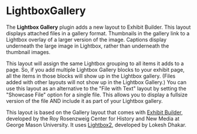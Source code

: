 LightboxGallery
===============

The **Lightbox Gallery** plugin adds a new layout to Exhibit Builder. This layout displays attached files in a gallery
format. Thumbnails in the gallery link to a Lightbox overlay of a larger version of the image. Captions display
underneath the large image in Lightbox, rather than underneath the thumbnail images.

This layout will assign the same Lightbox grouping to all items it adds to a page. So, if you add multiple Lightbox Gallery
blocks to your exhibit page, all the items in those blocks will show up in the Lightbox gallery. (Files added with other layouts
will not show up in the Lightbox Gallery.) You can use this layout as an alternative to the "File with Text" layout by setting
the "Showcase File" option for a single file. This allows you to display a fullsize version of the file AND include it as part 
of your Lightbox gallery.

This layout is based on the Gallery layout that comes with [Exhibit Builder](https://github.com/omeka/plugin-ExhibitBuilder), 
developed by the Roy Rosenzweig Center for History and New Media at George Mason University. It uses 
[Lightbox2](https://github.com/lokesh/lightbox2), developed by Lokesh Dhakar.
